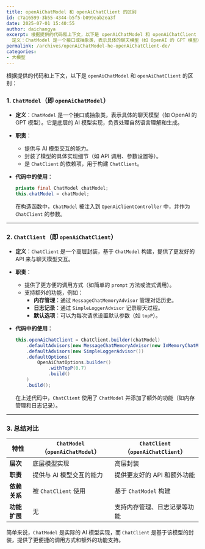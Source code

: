 ```yaml
---
title: openAiChatModel 和 openAiChatClient 的区别
id: c7a16599-3b55-4344-b5f5-b099eab2ea3f
date: 2025-07-01 15:40:55
author: daichangya
excerpt: 根据提供的代码和上下文，以下是 openAiChatModel 和 openAiChatClient 的区别： 1. ChatModel（即 openAiChatModel）
  定义：ChatModel 是一个接口或抽象类，表示具体的聊天模型（如 OpenAI 的 GPT 模型）。它是底层的 AI 模
permalink: /archives/openAiChatModel-he-openAiChatClient-de/
categories:
- 大模型
---
```


根据提供的代码和上下文，以下是 `openAiChatModel` 和 `openAiChatClient` 的区别：

### 1. **`ChatModel`（即 `openAiChatModel`）**
   - **定义**：`ChatModel` 是一个接口或抽象类，表示具体的聊天模型（如 OpenAI 的 GPT 模型）。它是底层的 AI 模型实现，负责处理自然语言理解和生成。
   - **职责**：
     - 提供与 AI 模型交互的能力。
     - 封装了模型的具体实现细节（如 API 调用、参数设置等）。
     - 是 `ChatClient` 的依赖项，用于构建 `ChatClient`。
   - **代码中的使用**：
     ```java
     private final ChatModel chatModel;
     this.chatModel = chatModel;
     ```

     在构造函数中，`ChatModel` 被注入到 `OpenAiClientController` 中，并作为 `ChatClient` 的参数。

---

### 2. **`ChatClient`（即 `openAiChatClient`）**
   - **定义**：`ChatClient` 是一个高层封装，基于 `ChatModel` 构建，提供了更友好的 API 来与聊天模型交互。
   - **职责**：
     - 提供了更方便的调用方式（如简单的 `prompt` 方法或流式调用）。
     - 支持额外的功能，例如：
       - **内存管理**：通过 `MessageChatMemoryAdvisor` 管理对话历史。
       - **日志记录**：通过 `SimpleLoggerAdvisor` 记录聊天过程。
       - **默认选项**：可以为每次请求设置默认参数（如 `topP`）。
   - **代码中的使用**：
     ```java
     this.openAiChatClient = ChatClient.builder(chatModel)
         .defaultAdvisors(new MessageChatMemoryAdvisor(new InMemoryChatMemory()))
         .defaultAdvisors(new SimpleLoggerAdvisor())
         .defaultOptions(
             OpenAiChatOptions.builder()
                 .withTopP(0.7)
                 .build()
         )
         .build();
     ```

     在上述代码中，`ChatClient` 使用了 `ChatModel` 并添加了额外的功能（如内存管理和日志记录）。

---

### 3. **总结对比**
| 特性               | `ChatModel`（`openAiChatModel`） | `ChatClient`（`openAiChatClient`） |
|--------------------|----------------------------------|-------------------------------------|
| **层次**           | 底层模型实现                     | 高层封装                           |
| **职责**           | 提供与 AI 模型交互的能力          | 提供更友好的 API 和额外功能        |
| **依赖关系**       | 被 `ChatClient` 使用              | 基于 `ChatModel` 构建              |
| **功能扩展**       | 无                               | 支持内存管理、日志记录等功能        |

简单来说，`ChatModel` 是实际的 AI 模型实现，而 `ChatClient` 是基于该模型的封装，提供了更便捷的调用方式和额外的功能支持。